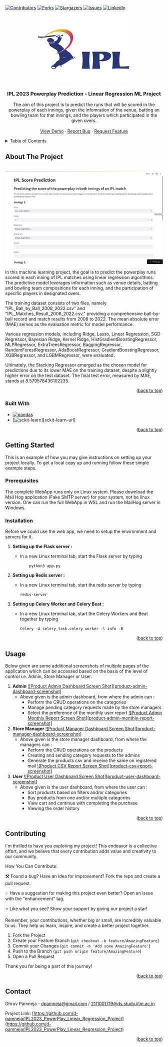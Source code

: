 <a name="readme-top"></a>

[![Contributors][contributors-shield]][contributors-url]
[![Forks][forks-shield]][forks-url]
[![Stargazers][stars-shield]][stars-url]
[![Issues][issues-shield]][issues-url]
[![LinkedIn][linkedin-shield]][linkedin-url]
<!-- [![MIT License][license-shield]][license-url] -->



<!-- PROJECT LOGO -->
<br />
<div align="center">
  <a href="https://github.com/d-pamneja/IPL2023_PowerPlay_Linear_Regression_Project">
    <img src="static/ipl-logo.png" alt="Logo" width="300" height="200">
  </a>

<h3 align="center">IPL 2023 Powerplay Prediction - Linear Regression ML Project</h3>

  <p align="center">
    The aim of this project is to predict the runs that will be scored in the powerplay of each innings, given the infomration of the venue, batting an bowling team for that innings, and the players which participated in the given overs.
    <br />
    <br />
    <a href="https://ipl-powerplay-prediction.streamlit.app/">View Demo</a>
    ·
    <a href="https://github.com/d-pamneja/IPL2023_PowerPlay_Linear_Regression_Project/issues">Report Bug</a>
    ·
    <a href="https://github.com/d-pamneja/IPL2023_PowerPlay_Linear_Regression_Project/issues">Request Feature</a>
  </p>
</div>



<!-- TABLE OF CONTENTS -->
<details>
  <summary>Table of Contents</summary>
  <ol>
    <li>
      <a href="#about-the-project">About The Project</a>
      <ul>
        <li><a href="#built-with">Built With</a></li>
      </ul>
    </li>
    <li>
      <a href="#data-description">Data Description</a>
      <ul>
        <li><a href="#evaluation-metric">Evaluation Metric</a></li>
      </ul>
    </li>
    <li><a href="#models-evaluated">Models Evaluated</a></li>
    <li><a href="#final-test-error">Final Test Error</a></li>
    <li><a href="#contributing">Contributing</a></li>
    <li><a href="#contact">Contact</a></li>
  </ol>
</details>



<!-- ABOUT THE PROJECT -->
## About The Project

[![Product Name Screen Shot][product-screenshot]](https://example.com)

In this machine learning project, the goal is to predict the powerplay runs scored in each inning of IPL matches using linear regression algorithms. The predictive model leverages information such as venue details, batting and bowling team compositions for each inning, and the participation of specific players in designated overs. 

The training dataset consists of two files, namely "IPL_Ball_by_Ball_2008_2022.csv" and "IPL_Matches_Result_2008_2022.csv," providing a comprehensive ball-by-ball record and match results from 2008 to 2022. The mean absolute error (MAE) serves as the evaluation metric for model performance. 

Various regression models, including Ridge, Lasso, Linear Regression, SGD Regressor, Bayesian Ridge, Kernel Ridge, HistGradientBoostingRegressor, MLPRegressor, ExtraTreesRegressor, BaggingRegressor, RandomForestRegressor, AdaBoostRegressor, GradientBoostingRegressor, XGBRegressor, and LGBMRegressor, were evaluated. 

Ultimately, the Stacking Regressor emerged as the chosen model for predictions due to its lower MAE on the training dataset, despite a slightly higher error on the test dataset. The final test error, measured by MAE, stands at 8.579578436102235.

<p align="right">(<a href="#readme-top">back to top</a>)</p>



### Built With

* [![pandas][Pandas]][Pandas-url]
* [![sckit-learn][scikit-learn]][sckit-learn-url]


<p align="right">(<a href="#readme-top">back to top</a>)</p>



<!-- GETTING STARTED -->
## Getting Started

This is an example of how you may give instructions on setting up your project locally.
To get a local copy up and running follow these simple example steps.

### Prerequisites

The complete WebApp runs only on Linux system. Please download the Mail Hog application (Fake SMTP server) for your system, not be linux version. One can run the full WebApp in WSL and run the MailHog server in Windows.


### Installation

Before we could use the web app, we need to setup the environment and servers for it.
1) <b>Setting up the Flask server :</b>   
   - In a new Linux terminal tab, start the Flask server by typing 

             python3 app.py

2) <b> Setting up Redis server : </b>    
    - In a new Linux terminal tab, start the redis server by typing 

          redis-server
    
3) <b> Setting up Celery Worker and Celery Beat : </b>
    - In a new Linux terminal tab, start the Celery Workers and Beat together by typing 
    
          Celery -A celery_task.celery worker -l info -B    
   

<p align="right">(<a href="#readme-top">back to top</a>)</p>



<!-- USAGE EXAMPLES -->
## Usage

Below given are some additional screenshots of multiple pages of the application which can be accessed based on the basis of the level of control i.e. Admin, Store Manager or User.

1) <strong>Admin</strong>
    [![Product Admin Dashboard Screen Shot][product-admin-dashboard-screenshot]](https://example.com)
    - Above given is the admin dashboard, from where the admin can :
        - Perform the CRUD operations on the categories
        - Manage pending category requests made by the store managers
        - Select the preference of the monthly user report
        [![Product Admin Monthly Report Screen Shot][product-admin-monthly-report-screenshot]](https://example.com)
2) <strong>Store Manager</strong>
    [![Product Manager Dashboard Screen Shot][product-manager-dashboard-screenshot]](https://example.com)
    - Above given is the store manager dashboard, from where the managers can :
        - Perform the CRUD operations on the products
        - Creating and sending category requests to the admins
        - Generate the products csv and receive the same on registered mail
        [![Product CSV Report Screen Shot][product-csv-report-screenshot]](https://example.com)
3) <strong>User</strong>
    [![Product User Dashboard Screen Shot][product-user-dashboard-screenshot]](https://example.com)
    - Above given is the user dashboard, from where the user can :
        - Sort products based on filters and/or categories
        - Buy products from one and/or multiple categories
        - View cart and continue with completing the purchase
        - Viewing the order history


<p align="right">(<a href="#readme-top">back to top</a>)</p>


<!-- CONTRIBUTING -->
## Contributing

I'm thrilled to have you exploring my project! This endeavor is a collective effort, and we believe that every contribution adds value and creativity to our community.

How You Can Contribute:

🛠️ Found a bug? Have an idea for improvement? Fork the repo and create a pull request.

💡 Have a suggestion for making this project even better? Open an issue with the "enhancement" tag.

⭐ Like what you see? Show your support by giving our project a star!

Remember, your contributions, whether big or small, are incredibly valuable to us. They help us learn, inspire, and create a better project together.


1. Fork the Project
2. Create your Feature Branch (`git checkout -b feature/AmazingFeature`)
3. Commit your Changes (`git commit -m 'Add some AmazingFeature'`)
4. Push to the Branch (`git push origin feature/AmazingFeature`)
5. Open a Pull Request

Thank you for being a part of this journey!

<p align="right">(<a href="#readme-top">back to top</a>)</p>


<!-- CONTACT -->
## Contact

Dhruv Pamneja - dpamneja@gmail.com / 21f1001719@ds.study.iitm.ac.in

Project Link: [https://github.com/d-pamneja/IPL2023_PowerPlay_Linear_Regression_Project](https://github.com/d-pamneja/IPL2023_PowerPlay_Linear_Regression_Project)

<p align="right">(<a href="#readme-top">back to top</a>)</p>



<!-- MARKDOWN LINKS & IMAGES -->
<!-- https://www.markdownguide.org/basic-syntax/#reference-style-links -->
[contributors-shield]: https://img.shields.io/github/contributors/d-pamneja/IPL2023_PowerPlay_Linear_Regression_Project.svg?style=for-the-badge
[contributors-url]: https://github.com/d-pamneja/IPL2023_PowerPlay_Linear_Regression_Project/graphs/contributors
[forks-shield]: https://img.shields.io/github/forks/d-pamneja/IPL2023_PowerPlay_Linear_Regression_Project.svg?style=for-the-badge
[forks-url]: https://github.com/d-pamneja/IPL2023_PowerPlay_Linear_Regression_Project/network/members
[stars-shield]: https://img.shields.io/github/stars/d-pamneja/IPL2023_PowerPlay_Linear_Regression_Project.svg?style=for-the-badge
[stars-url]: https://github.com/d-pamneja/IPL2023_PowerPlay_Linear_Regression_Project/stargazers
[issues-shield]: https://img.shields.io/github/issues/d-pamneja/IPL2023_PowerPlay_Linear_Regression_Project.svg?style=for-the-badge
[issues-url]: https://github.com/d-pamneja/IPL2023_PowerPlay_Linear_Regression_Project/issues
[license-shield]: https://img.shields.io/github/license/d-pamneja/IPL2023_PowerPlay_Linear_Regression_Project.svg?style=for-the-badge
[license-url]: https://github.com/d-pamneja/IPL2023_PowerPlay_Linear_Regression_Project/blob/master/LICENSE.txt
[linkedin-shield]: https://img.shields.io/badge/-LinkedIn-black.svg?style=for-the-badge&logo=linkedin&colorB=555
[linkedin-url]: https://www.linkedin.com/in/dhruv-pamneja-3b8432187/
[product-screenshot]: static/app_ss.png
[Next.js]: https://img.shields.io/badge/next.js-000000?style=for-the-badge&logo=nextdotjs&logoColor=white
[Next-url]: https://nextjs.org/
[React.js]: https://img.shields.io/badge/React-20232A?style=for-the-badge&logo=react&logoColor=61DAFB
[React-url]: https://reactjs.org/
[Vue.js]: https://img.shields.io/badge/Vue.js-35495E?style=for-the-badge&logo=vuedotjs&logoColor=4FC08D
[Vue-url]: https://vuejs.org/
[Angular.io]: https://img.shields.io/badge/Angular-DD0031?style=for-the-badge&logo=angular&logoColor=white
[Angular-url]: https://angular.io/
[Svelte.dev]: https://img.shields.io/badge/Svelte-4A4A55?style=for-the-badge&logo=svelte&logoColor=FF3E00
[Svelte-url]: https://svelte.dev/
[Laravel.com]: https://img.shields.io/badge/Laravel-FF2D20?style=for-the-badge&logo=laravel&logoColor=white
[Laravel-url]: https://laravel.com
[Bootstrap.com]: https://img.shields.io/badge/Bootstrap-563D7C?style=for-the-badge&logo=bootstrap&logoColor=white
[Bootstrap-url]: https://getbootstrap.com
[JQuery.com]: https://img.shields.io/badge/jQuery-0769AD?style=for-the-badge&logo=jquery&logoColor=white
[JQuery-url]: https://jquery.com 
[Pandas]: https://img.shields.io/badge/pandas-%23150458.svg?style=for-the-badge&logo=pandas&logoColor=white
[Pandas-url]: https://pandas.pydata.org
[scikit-learn]: https://img.shields.io/badge/scikit--learn-%23F7931E.svg?style=for-the-badge&logo=scikit-learn&logoColor=white
[scikit-learn-url]: https://scikit-learn.org/stable/
